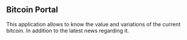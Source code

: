 ## Bitcoin Portal

This application allows to know the value and variations of the current bitcoin. In addition to the latest news regarding it.